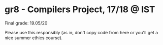 # gr8 - Compilers Project, 17/18 @ IST

Final grade: 19.05/20

Please use this responsibly (as in, don't copy code from here or you'll get a nice summer ethics course).
